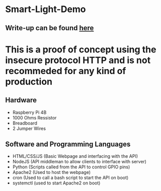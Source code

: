 # Smart-Light-Demo
<h2>Write-up can be found <a href="">here</a></h2>


<h1>This is a proof of concept using the insecure protocol HTTP and is 
not recommeded for any kind of production</h1>


<h2>Hardware</h2>
<ul>
  <li>Raspberry Pi 4B</li>
  <li>1000 Ohms Ressistor</li>
  <li>Breadboard</li>
  <li>2 Jumper Wires</li>
</ul>

<h2>Software and Programming Languages</h2>
<ul>
  <li>HTML/CSS/JS (Basic Webpage and interfacing with the API)</li>
  <li>NodeJS (API middleman to allow clients to interface with server)</li>
  <li>Python (Scripts called from the API to control GPIO pins)</li>
  <li>Apache2 (Used to host the webpage)</li>
  <li>cron (Used to call a bash script to start the API on boot)</li>
  <li>systemctl (used to start Apache2 on boot)</li>
</ul>
